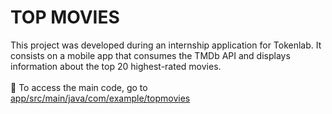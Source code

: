 # TOP MOVIES

This project was developed during an internship application for Tokenlab. It consists on a mobile app that consumes the TMDb API and displays information about the top 20 highest-rated movies.
<br><br>
🚀 To access the main code, go to [app/src/main/java/com/example/topmovies](https://www.github.com/gabrielperao/TopMovies/tree/main/app/src/main/java/com/example/topmovies)
